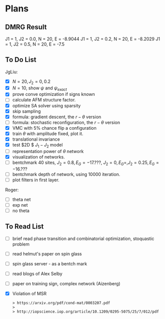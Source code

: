 Plans
============================

## DMRG Result
J1 = 1, J2 = 0.0, N = 20, E = -8.9044
J1 = 1, J2 = 0.2, N = 20, E = -8.2029
J1 = 1, J2 = 0.5, N = 20, E = -7.5

## To Do List

JgLiu:

- [x] $N = 20, J_2 = 0, 0.2$
- [x] $N = 10$, show $\psi$ and $\psi_{exact}$
- [X] prove conve optimization if signs known
- [ ] calculate AFM structure factor.
- [x] optimize SA solver using sparsity
- [x] skip sampling
- [x] formula: gradient descent, the $r-\theta$ version
- [ ] formula: stochastic reconfiguration, the $r-\theta$ version
- [x] VMC with 5% chance flip a configuration
- [x] train $\theta$ with amplitude fixed, plot it.
- [x] translational invariance
- [X] test $2D $ $J_1-J_2$ model
- [ ] representation power of $\theta$ network
- [X] visualization of networks.
- [ ] bentchmark 40 sites, $J_2= 0.8, E_G =-17.???$, $J_2=0, E_G=$,$J_2=0.25, E_G=-16.???$
- [ ] bentchmark depth of network, using 10000 iteration.
- [ ] plot filters in first layer.

Roger:

- [ ] theta net
- [ ] exp net
- [ ] no theta

## To Read List
- [ ] brief read phase transition and combinatorial optimization, stoquastic problem

- [ ] read helmut's paper on spin glass

- [ ] spin glass server - as a bentch mark

- [ ] read blogs of Alex Selby

- [ ] paper on training sign, complex network (Aizenberg)

- [x] Violation of MSR

      > https://arxiv.org/pdf/cond-mat/0003207.pdf
      >
      > http://iopscience.iop.org/article/10.1209/0295-5075/25/7/012/pdf
